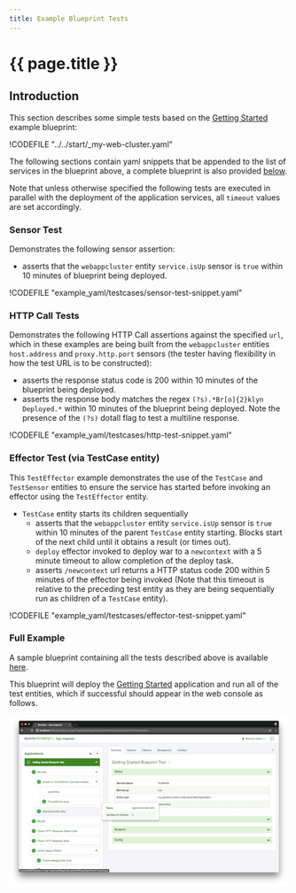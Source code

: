 ```yaml
---
title: Example Blueprint Tests
---
```

# {{ page.title }}

## Introduction
This section describes some simple tests based on the [Getting Started](../../start/blueprints.md#launching-from-a-blueprint) example blueprint:

!CODEFILE "../../start/_my-web-cluster.yaml"

The following sections contain yaml snippets that be appended to the list of services in the blueprint above, a complete blueprint is also provided [below](#full-example).

Note that unless otherwise specified the following tests are executed in parallel with the deployment of the application services, all `timeout` values are set accordingly.

### Sensor Test

Demonstrates the following sensor assertion:

- asserts that the `webappcluster` entity `service.isUp` sensor is `true` within 10 minutes of blueprint being deployed.

!CODEFILE "example_yaml/testcases/sensor-test-snippet.yaml"

### HTTP Call Tests
Demonstrates the following HTTP Call assertions against the specified `url`, which in these examples are being built from the `webappcluster` entities `host.address` and `proxy.http.port` sensors (the tester having flexibility in how the test URL is to be constructed):

- asserts the response status code is 200 within 10 minutes of the blueprint being deployed.
- asserts the response body matches the regex `(?s).*Br[o]{2}klyn Deployed.*` within 10 minutes of the blueprint being deployed. Note the presence of the `(?s)` dotall flag to test a multiline response.

!CODEFILE "example_yaml/testcases/http-test-snippet.yaml"

### Effector Test (via TestCase entity)

This `TestEffector` example demonstrates the use of the `TestCase` and `TestSensor` entities to ensure the service has started before invoking an effector using the `TestEffector` entity.

- `TestCase` entity starts its children sequentially
  - asserts that the `webappcluster` entity `service.isUp` sensor is `true` within 10 minutes of the parent `TestCase` entity starting. Blocks start of the next child until it obtains a result (or times out).
  - `deploy` effector invoked to deploy war to a `newcontext` with a 5 minute timeout to allow completion of the deploy task.
  - asserts `/newcontext` url returns a HTTP status code 200 within 5 minutes of the effector being invoked (Note that this timeout is relative to the preceding test entity as they are being sequentially run as children of a `TestCase` entity).

!CODEFILE "example_yaml/testcases/effector-test-snippet.yaml"

### Full Example
A sample blueprint containing all the tests described above is available [here](./example_yaml/testcases/getting-started-test-example.yaml).

This blueprint will deploy the [Getting Started](../../start/blueprints.md#launching-from-a-blueprint) application and run all of the test entities, which if successful should appear in the web console as follows.

[![Successful Getting Started App deployment and Test execution.](images/getting-started-blueprint-test.png)](images/getting-started-blueprint-test-large.png)
